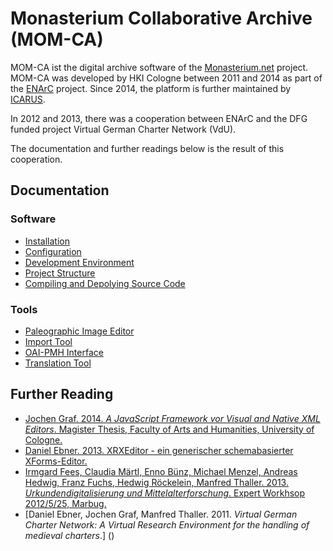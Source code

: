 Monasterium Collaborative Archive (MOM-CA)
======
MOM-CA ist the digital archive software of the [Monasterium.net](http://www.monasterium.net) project. MOM-CA was developed by HKI Cologne between 2011 and 2014 as part of the [ENArC](http://enarc.icar-us.eu/) project. Since 2014, the platform is further maintained by [ICARUS](https://github.com/icaruseu/mom-ca).

In 2012 and 2013, there was a cooperation between ENArC and the DFG funded project Virtual German Charter Network (VdU).

The documentation and further readings below is the result of this cooperation.

## Documentation

### Software

* [Installation](https://github.com/HKIKoeln/MOM-CA/wiki/Installation)
* [Configuration](https://github.com/HKIKoeln/MOM-CA/wiki/Configuration)
* [Development Environment](https://github.com/HKIKoeln/MOM-CA/wiki/Development-Environment)
* [Project Structure](https://github.com/HKIKoeln/MOM-CA/wiki/Project-Structure)
* [Compiling and Depolying Source Code](https://github.com/HKIKoeln/MOM-CA/wiki/Compiling-and-Deploying-Source-Code)

### Tools
* [Paleographic Image Editor](https://github.com/HKIKoeln/MOM-CA/wiki/Paleographic-Image-Editor)
* [Import Tool](https://github.com/HKIKoeln/MOM-CA/wiki/Import-Tool)
* [OAI-PMH Interface](https://github.com/HKIKoeln/MOM-CA/wiki/OAI-PMH-Interface)
* [Translation Tool](https://github.com/HKIKoeln/MOM-CA/wiki/Translation-Tool)

## Further Reading
* [Jochen Graf. 2014. _A JavaScript Framework vor Visual and Native XML Editors_. Magister Thesis, Faculty of Arts and Humanities, University of Cologne.](https://raw.githubusercontent.com/HKIKoeln/MOM-CA/master/wiki/AJavaScriptFrameworkForVisualAndNativeXMLEditors.pdf)
* [Daniel Ebner. 2013. XRXEditor - ein generischer schemabasierter XForms-Editor.]()
* [Irmgard Fees, Claudia Märtl, Enno Bünz, Michael Menzel, Andreas Hedwig, Franz Fuchs, Hedwig Röckelein, Manfred Thaller. 2013. _Urkundendigitalisierung und Mittelalterforschung_. Expert Workhsop 2012/5/25, Marbug.]()
* [Daniel Ebner, Jochen Graf, Manfred Thaller. 2011. _Virtual German Charter Network: A Virtual Research Environment for the handling of medieval charters_.] ()
